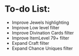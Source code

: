 # To-do List:

- Improve Jewels highlighting
- Improve Low level filter
- Improve Divination Cards filter
- Improve ItemLevel 79+ filter
- Expand Craft filter
- Expand Chance Uniques filter